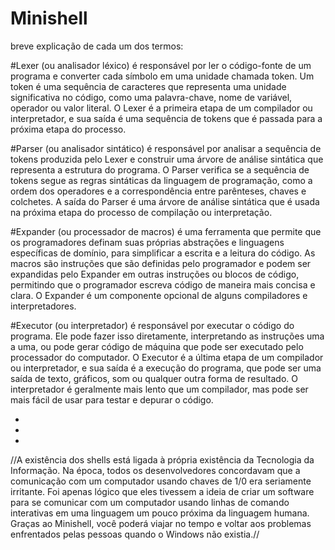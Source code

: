 # Minishell

breve explicação de cada um dos termos:

#Lexer (ou analisador léxico) 
é responsável por ler o código-fonte de um programa e converter cada símbolo em uma unidade chamada token. Um token é uma sequência de caracteres que representa uma unidade significativa no código, como uma palavra-chave, nome de variável, operador ou valor literal. O Lexer é a primeira etapa de um compilador ou interpretador, e sua saída é uma sequência de tokens que é passada para a próxima etapa do processo.

#Parser (ou analisador sintático) 
é responsável por analisar a sequência de tokens produzida pelo Lexer e construir uma árvore de análise sintática que representa a estrutura do programa. O Parser verifica se a sequência de tokens segue as regras sintáticas da linguagem de programação, como a ordem dos operadores e a correspondência entre parênteses, chaves e colchetes. A saída do Parser é uma árvore de análise sintática que é usada na próxima etapa do processo de compilação ou interpretação.

#Expander (ou processador de macros) 
é uma ferramenta que permite que os programadores definam suas próprias abstrações e linguagens específicas de domínio, para simplificar a escrita e a leitura do código. As macros são instruções que são definidas pelo programador e podem ser expandidas pelo Expander em outras instruções ou blocos de código, permitindo que o programador escreva código de maneira mais concisa e clara. O Expander é um componente opcional de alguns compiladores e interpretadores.

#Executor (ou interpretador) 
é responsável por executar o código do programa. Ele pode fazer isso diretamente, interpretando as instruções uma a uma, ou pode gerar código de máquina que pode ser executado pelo processador do computador. O Executor é a última etapa de um compilador ou interpretador, e sua saída é a execução do programa, que pode ser uma saída de texto, gráficos, som ou qualquer outra forma de resultado. O interpretador é geralmente mais lento que um compilador, mas pode ser mais fácil de usar para testar e depurar o código.




-

-

- 
//A existência dos shells está ligada à própria existência da Tecnologia da Informação.
Na época, todos os desenvolvedores concordavam que a comunicação com um computador usando chaves de 1/0 era seriamente irritante.
Foi apenas lógico que eles tivessem a ideia de criar um software para se comunicar com um computador usando linhas de comando interativas em uma linguagem um pouco próxima da linguagem humana.
Graças ao Minishell, você poderá viajar no tempo e voltar aos problemas enfrentados pelas pessoas quando o Windows não existia.//
